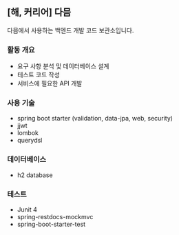 ## [해, 커리어] 다믐
다믐에서 사용하는 백엔드 개발 코드 보관소입니다.

### 활동 개요
- 요구 사항 분석 및 데이터베이스 설계
- 테스트 코드 작성
- 서비스에 필요한 API 개발

### 사용 기술
- spring boot starter (validation, data-jpa, web, security)
- jjwt
- lombok
- querydsl

### 데이터베이스
- h2 database

### 테스트
- Junit 4
- spring-restdocs-mockmvc
- spring-boot-starter-test
